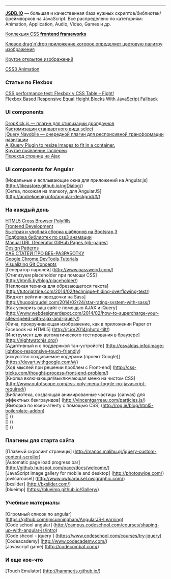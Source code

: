 -------------------------------------------------------------------------

<a href="http://www.jsdb.io/">__JSDB.IO__</a> — большая и качественная база нужных скриптов/библиотек/фреймворков на JavaScript.
Все распределено по категориям: Animation, Application, Audio, Video, Games и др.

<a href="http://usablica.github.io/front-end-frameworks/compare.html">Коллекция CSS __frontend frameworks__</a>

<a href="http://lokeshdhakar.com/projects/color-thief/">Клевое drag'n'drop приложение которое определяет цветовую палитру изображения</a>

<a href="http://codepen.io/terrymun/full/JKHwp">Крутое открытое изображений</a>

<a href="http://www.justinaguilar.com/animations/index.html#">CSS3 Animation</a>



### Статьи по Flexbox

<a href="http://benfrain.com/css-performance-test-flexbox-v-css-table-fight/">CSS performance test: Flexbox v CSS Table – Fight!</a><br>
<a href="http://osvaldas.info/flexbox-based-responsive-equal-height-blocks-with-javascript-fallback">Flexbox Based Responsive Equal Height Blocks With JavaScript Fallback</a><br>


### UI components
<a href="http://robdel12.github.io/DropKick/">DropKick.js — плагин для стилизации дропдаунов</a><br>
<a href="http://vst.mn/selectordie/">Кастомизации стандартного вида select</a><br>
<a href="http://madebymade.github.io/jquery-navobile/">jQuery Navobile — очередной плагин для респонсивной трансформации навигации</a><br>
<a href="https://dl.dropboxusercontent.com/u/6983010/wserv/imgLiquid/examples/imgLiquid.html">
  A jQuery Plugin to resize images to fit in a container.
</a><br>
<a href="http://ademilter.com/lab/liffect/">
 Крутое появление галлереи
</a><br>
<a href="https://github.com/defunkt/jquery-pjax">
 Переход страниц на Ajax
</a><br>

### UI components for Angular

[Модальные и всплывающие окна для приложений на Angular.js] (http://likeastore.github.io/ngDialog/) <br>
[Cетка, похожая на mansory, для AngularJS] (http://andrekoenig.info/angular-deckgrid/#/) <br>

### На каждый день
<a href="https://github.com/Modernizr/Modernizr/wiki/HTML5-Cross-browser-Polyfills">HTML5 Cross Browser Polyfills </a><br>
<a href="https://github.com/dypsilon/frontend-dev-bookmarks">Frontend Development</a><br>
<a href="http://lollyt.in/"> Быстрая и удобная сборка шаблонов на Bootsrap 3</a><br>
<a href="http://codegeekz.com/css-effect-libraries-creating-beautiful-animations/"> Подборка библиотек по css3 анамации</a><br>
<a href="http://drastudio.github.io/url-generator/"> Manual URL Generator GitHub Pages (gh-pages)</a><br>
<a href="http://codepen.io/patterns/"> Design Patterns </a><br>
<a href="http://devshelf.us/"> ХАБ СТАТЕЙ ПРО ВЕБ-РАЗРАБОТКУ </a><br>
<a href="http://sixrevisions.com/tutorials/devtools-tutorials/"> Google Chrome DevTools Tutorials </a><br>
[Visualizing Git Concepts](http://onlywei.github.io/explain-git-with-d3/) <br>
[Генератор паролей] (http://www.passweird.com/) <br>
[Стилизуем placeholder при помощи CSS] (http://html5.by/blog/placeholder/) <br>
[Неплохая техника для обрезающегося текста] (http://tutorialzine.com/2014/02/technique-hiding-overflowing-text/) <br>
[Виджет рейтинг-звездочки на Sass] (http://hugogiraudel.com/2014/02/24/star-rating-system-with-sass/) <br>
[Как ускорить ваш сайт с помощью AJAX и jQuery] (http://www.webdesignerdepot.com/2014/02/how-to-supercharge-your-sites-speed-with-ajax-and-jquery/) <br>
[Фича, прокручивающая изображение, как в приложении Paper от Facebook на HTML5] (http://jt.io/2014/photo-tilt/) <br>
[Инструмент для автоматического тестирования в браузере] (http://nightwatchjs.org/) <br>
[Адаптивный и с поддержкой тач-устройств] (http://osvaldas.info/image-lightbox-responsive-touch-friendly) <br>
[искусство создаваемое кодерами (проект Google)] (https://devart.withgoogle.com/#/) <br>
[Ход мыслей при решении проблем с Front-end] (http://css-tricks.com/thought-process-front-end-problem/) <br>
[Кнопка включающая/выключающая меню на чистом CSS] (http://www.outofscope.com/css-only-menu-toggle-no-javascript-required/)
<br>
[Библиотека, создающая анимированные частицы (canvas) для эффектных бекграундов] (http://vincentgarreau.com/particles.js/) <br>
[Выборка по юзер-агенту с помощью CSS] (http://rog.ie/blog/html5-boilerplate-addon) <br>
[] () <br>
[] () <br>
[] () <br>

 


### Плагины для старта сайта
 
[Плавный скролинг страницы] (http://manos.malihu.gr/jquery-custom-content-scroller) <br>
[Automatic page load progress bar] (http://github.hubspot.com/pace/docs/welcome/) <br>
[JavaScript image gallery for mobile and desktop] (http://photoswipe.com/) <br>
[owlcarousel] (http://www.owlcarousel.owlgraphic.com/) <br>
[bxslider] (http://bxslider.com/) <br>
[blueimp] (https://blueimp.github.io/Gallery/) <br>

### Учебные материалы

[Огромный список по angular] (https://github.com/jmcunningham/AngularJS-Learning) <br>
[Code school angular] (http://campus.codeschool.com/courses/shaping-up-with-angular-js/intro) <br>
[Code shcool - jquery ] (https://www.codeschool.com/courses/try-jquery) <br>
[Codeacademy] (http://www.codecademy.com/) <br>
[Javascript game] (http://codecombat.com/) <br>


### И еще кое-что

[Touch Emulator] (http://hammerjs.github.io/)



 
 
 
 
 

